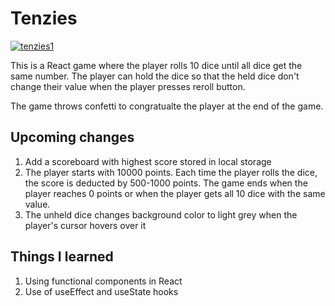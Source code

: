 # Tenzies

<a href="https://imgbb.com/"><img src="https://i.ibb.co/9VyLPGj/tenzies1.jpg" alt="tenzies1" border="0"></a>

This is a React game where the player rolls 10 dice until all dice get the same number. The player can hold the dice so that the held dice don't change their value when the player presses reroll button.

The game throws confetti to congratualte the player at the end of the game.



## Upcoming changes
1. Add a scoreboard with highest score stored in local storage
2. The player starts with 10000 points. Each time the player rolls the dice, the score is deducted by 500-1000 points. The game ends when the player reaches 0 points or when the player gets all 10 dice with the same value.
3. The unheld dice changes background color to light grey when the player's cursor hovers over it 

## Things I learned
1. Using functional components in React
2. Use of useEffect and useState hooks
